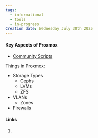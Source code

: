 ```yaml
---
tags:
  - informational
  - tools
  - in-progress
Creation date: Wednesday July 30th 2025
---
```

#### Key Aspects of Proxmox
- [Community Scripts](https://community-scripts.github.io/ProxmoxVE/ )

Things in Proxmox:
- Storage Types
	- Cephs
	- LVMs
	- ZFS
- VLANs
	- Zones
- Firewalls
#### Links
1. 
